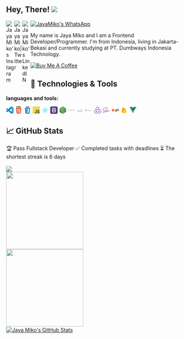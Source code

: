 <!-- INTRODUCTION -->

## Hey, There! <img src="https://raw.githubusercontent.com/MartinHeinz/MartinHeinz/master/wave.gif" width="30px">

<a href="https://www.instagram.com/mjaya10/">
  <img align="left" alt="JayaMiko's Instagram" width="22px" src="https://raw.githubusercontent.com/hussainweb/hussainweb/main/icons/instagram.png" />
</a>

<a href="https://twitter.com/Jayamiko_4">
<img align="left" alt="Jaya Miko| Twitter" width="22px" src="https://raw.githubusercontent.com/peterthehan/peterthehan/master/assets/twitter.svg" />
</a>

<a href="linkedin.com/in/jayamiko">
<img align="left" alt="Jaya Miko's LinkedIN" width="22px" src="https://raw.githubusercontent.com/peterthehan/peterthehan/master/assets/linkedin.svg" />
</a>

<a href="https://wa.me/6281234567890" title="Image from freeiconspng.com"><img src="https://www.freeiconspng.com/uploads/logo-whatsapp-picture-download-9.png" width="22px" alt="JayaMiko's WhatsApp" /></a>

My name is Jaya Miko and I am a Frontend Developer/Programmer. I'm from Indonesia, living in Jakarta-Bekasi and currently studying at PT. Dumbways Indonesia Technology.

<div><a href="https://www.buymeacoffee.com/abhisheknaiidu" target="_blank"><img src="https://cdn.buymeacoffee.com/buttons/v2/default-red.png" alt="Buy Me A Coffee" width="120px" ></a></div>

## 🔧 Technologies & Tools

**languages and tools:**

<code><img height="20" src="https://raw.githubusercontent.com/github/explore/80688e429a7d4ef2fca1e82350fe8e3517d3494d/topics/visual-studio-code/visual-studio-code.png"></code>
<code><img height="20" src="https://raw.githubusercontent.com/github/explore/80688e429a7d4ef2fca1e82350fe8e3517d3494d/topics/html/html.png"></code>
<code><img height="20" src="https://raw.githubusercontent.com/github/explore/80688e429a7d4ef2fca1e82350fe8e3517d3494d/topics/css/css.png"></code>
<code><img height="20" src="https://raw.githubusercontent.com/github/explore/80688e429a7d4ef2fca1e82350fe8e3517d3494d/topics/javascript/javascript.png"></code>
<code><img height="20" src="https://raw.githubusercontent.com/github/explore/80688e429a7d4ef2fca1e82350fe8e3517d3494d/topics/react/react.png"></code>
<code><img height="20" src="https://raw.githubusercontent.com/github/explore/80688e429a7d4ef2fca1e82350fe8e3517d3494d/topics/bootstrap/bootstrap.png"></code>
<code><img height="20" src="https://raw.githubusercontent.com/github/explore/80688e429a7d4ef2fca1e82350fe8e3517d3494d/topics/nodejs/nodejs.png"></code>
<code><img height="20" src="https://raw.githubusercontent.com/github/explore/80688e429a7d4ef2fca1e82350fe8e3517d3494d/topics/express/express.png"></code>
<code><img height="20" src="https://raw.githubusercontent.com/github/explore/80688e429a7d4ef2fca1e82350fe8e3517d3494d/topics/mysql/mysql.png"></code>
<code><img height="20" src="https://raw.githubusercontent.com/github/explore/80688e429a7d4ef2fca1e82350fe8e3517d3494d/topics/mongodb/mongodb.png"></code>
<code><img height="20" src="https://raw.githubusercontent.com/github/explore/80688e429a7d4ef2fca1e82350fe8e3517d3494d/topics/redux/redux.png"></code>
<code><img height="20" src="https://raw.githubusercontent.com/github/explore/80688e429a7d4ef2fca1e82350fe8e3517d3494d/topics/sass/sass.png"></code>
<code><img height="20" src="https://raw.githubusercontent.com/github/explore/80688e429a7d4ef2fca1e82350fe8e3517d3494d/topics/git/git.png"></code>
<code><img height="20" src="https://raw.githubusercontent.com/github/explore/80688e429a7d4ef2fca1e82350fe8e3517d3494d/topics/firebase/firebase.png"></code>
<code><img height="20" src="https://raw.githubusercontent.com/github/explore/80688e429a7d4ef2fca1e82350fe8e3517d3494d/topics/vue/vue.png"></code>

## &#x1f4c8; GitHub Stats

<!-- TODO-IST:START -->

🏆 Pass Fullstack Developer ✅ Completed tasks with deadlines ⏳ The shortest streak is 6 days

<!-- TODO-IST:END -->

<div flex="1" >
<a href="https://github.com/jayamiko/jayamiko">
  <img align="center" src="https://github-readme-stats.vercel.app/api/top-langs/?username=jayamiko&hide=java,html,tex&title_color=ffffff&text_color=c9cacc&icon_color=2bbc8a&bg_color=1d1f21&langs_count=3" width="300px"/>
</a>

<div>
<a href="https://github.com/jayamiko/Dewe-Tour-Redux-">
  <img align="center" src="https://github-readme-stats.vercel.app/api/pin/?username=jayamiko&repo=Dewe-Tour-Redux-&title_color=ffffff&text_color=c9cacc&icon_color=2bbc8a&bg_color=1d1f21" width="210px" height="210px"/>
</a>
</div>
<div>
<a href="https://github.com/jayamiko/Web-Music-Musiklopedia-">
  <img align="center" src="https://github-readme-stats.vercel.app/api/pin/?username=jayamiko&repo=Web-Music-Musiklopedia-&title_color=ffffff&text_color=c9cacc&icon_color=2bbc8a&bg_color=1d1f21" width="210px" height="210px" />
</a>
</div>
</div>

<a href="https://github.com/jayamiko/jayamiko">
  <img align="center" src="https://github-readme-stats.vercel.app/api?username=jayamiko&show_icons=true&line_height=27&count_private=true&title_color=ffffff&text_color=c9cacc&icon_color=058feb&bg_color=1d1f21" alt="Jaya Miko's GitHub Stats" />
</a>

<!-- Resources -->
<!-- Icons: https://simpleicons.org/ -->
<!-- GitHub Stats: https://github.com/anuraghazra/github-readme-stats -->
<!-- Emojis: https://emojipedia.org/emoji/ -->
<!-- HTML Emojis: https://www.fileformat.info/index.htm -->
<!-- Shields: https://shields.io/ -->
<!-- Awesome GitHub Profile README: https://github.com/abhisheknaiidu/awesome-github-profile-readme -->
